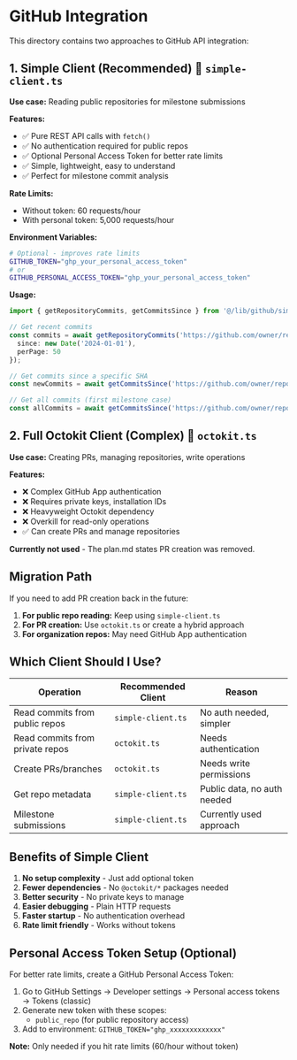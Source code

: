 # GitHub Integration

This directory contains two approaches to GitHub API integration:

## 1. Simple Client (Recommended) 📄 `simple-client.ts`

**Use case:** Reading public repositories for milestone submissions

**Features:**
- ✅ Pure REST API calls with `fetch()`
- ✅ No authentication required for public repos
- ✅ Optional Personal Access Token for better rate limits
- ✅ Simple, lightweight, easy to understand
- ✅ Perfect for milestone commit analysis

**Rate Limits:**
- Without token: 60 requests/hour
- With personal token: 5,000 requests/hour

**Environment Variables:**
```bash
# Optional - improves rate limits
GITHUB_TOKEN="ghp_your_personal_access_token"
# or
GITHUB_PERSONAL_ACCESS_TOKEN="ghp_your_personal_access_token"
```

**Usage:**
```typescript
import { getRepositoryCommits, getCommitsSince } from '@/lib/github/simple-client';

// Get recent commits
const commits = await getRepositoryCommits('https://github.com/owner/repo', {
  since: new Date('2024-01-01'),
  perPage: 50
});

// Get commits since a specific SHA
const newCommits = await getCommitsSince('https://github.com/owner/repo', 'abc123');

// Get all commits (first milestone case)
const allCommits = await getCommitsSince('https://github.com/owner/repo');
```

## 2. Full Octokit Client (Complex) 📄 `octokit.ts`

**Use case:** Creating PRs, managing repositories, write operations

**Features:**
- ❌ Complex GitHub App authentication
- ❌ Requires private keys, installation IDs
- ❌ Heavyweight Octokit dependency
- ❌ Overkill for read-only operations
- ✅ Can create PRs and manage repositories

**Currently not used** - The plan.md states PR creation was removed.

## Migration Path

If you need to add PR creation back in the future:

1. **For public repo reading:** Keep using `simple-client.ts`
2. **For PR creation:** Use `octokit.ts` or create a hybrid approach
3. **For organization repos:** May need GitHub App authentication

## Which Client Should I Use?

| Operation | Recommended Client | Reason |
|-----------|-------------------|--------|
| Read commits from public repos | `simple-client.ts` | No auth needed, simpler |
| Read commits from private repos | `octokit.ts` | Needs authentication |
| Create PRs/branches | `octokit.ts` | Needs write permissions |
| Get repo metadata | `simple-client.ts` | Public data, no auth needed |
| Milestone submissions | `simple-client.ts` | Currently used approach |

## Benefits of Simple Client

1. **No setup complexity** - Just add optional token
2. **Fewer dependencies** - No `@octokit/*` packages needed
3. **Better security** - No private keys to manage
4. **Easier debugging** - Plain HTTP requests
5. **Faster startup** - No authentication overhead
6. **Rate limit friendly** - Works without tokens

## Personal Access Token Setup (Optional)

For better rate limits, create a GitHub Personal Access Token:

1. Go to GitHub Settings → Developer settings → Personal access tokens → Tokens (classic)
2. Generate new token with these scopes:
   - `public_repo` (for public repository access)
3. Add to environment: `GITHUB_TOKEN="ghp_xxxxxxxxxxxxx"`

**Note:** Only needed if you hit rate limits (60/hour without token) 